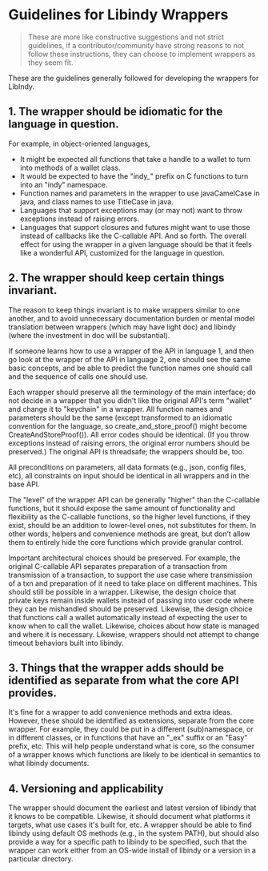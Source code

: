 # Guidelines for Libindy Wrappers
>These are more like constructive suggestions and not strict guidelines, if a contributor/community have strong reasons to not follow these instructions, they can choose to implement wrappers as they seem fit.

These are the guidelines generally followed for developing the wrappers for LibIndy.

## 1. The wrapper should be idiomatic for the language in question.

For example, in object-oriented languages, 
- It might be expected all functions that take a handle to a wallet to turn into methods of a wallet class. 
- It would be expected to have the "indy_" prefix on C functions to turn into an "indy" namespace. 
- Function names and parameters in the wrapper to use javaCamelCase in java, and class names to use TitleCase in java. 
- Languages that support exceptions may (or may not) want to throw exceptions instead of raising errors. 
- Languages that support closures and futures might want to use those instead of callbacks like the C-callable API. And so forth. The overall effect for using the wrapper in a given language should be that it feels like a wonderful API, customized for the language in question.

## 2. The wrapper should keep certain things invariant.

The reason to keep things invariant is to make wrappers similar to one another, and to avoid unnecessary documentation burden or mental model translation between wrappers (which may have light doc) and libindy (where the investment in doc will be substantial).

If someone learns how to use a wrapper of the API in language 1, and then go look at the wrapper of the API in language 2, one should see the same basic concepts, and be able to predict the function names one should call and the sequence of calls one should use.

Each wrapper should preserve all the terminology of the main interface; do not decide in a wrapper that you didn't like the original API's term "wallet" and change it to "keychain" in a wrapper. All function names and parameters should be the same (except transformed to an idiomatic convention for the language, so create_and_store_proof() might become CreateAndStoreProof()). All error codes should be identical. (If you throw exceptions instead of raising errors, the original error numbers should be preserved.) The original API is threadsafe; the wrappers should be, too.

All preconditions on parameters, all data formats (e.g., json, config files, etc), all constraints on input should be identical in all wrappers and in the base API.

The "level" of the wrapper API can be generally "higher" than the C-callable functions, but it should expose the same amount of functionality and flexibility as the C-callable functions, so the higher level functions, if they exist, should be an addition to lower-level ones, not substitutes for them. In other words, helpers and convenience methods are great, but don’t allow them to entirely hide the core functions which provide granular control.

Important architectural choices should be preserved. For example, the original C-callable API separates preparation of a transaction from transmission of a transaction, to support the use case where transmission of a txn and preparation of it need to take place on different machines. This should still be possible in a wrapper. Likewise, the design choice that private keys remain inside wallets instead of passing into user code where they can be mishandled should be preserved. Likewise, the design choice that functions call a wallet automatically instead of expecting the user to know when to call the wallet. Likewise, choices about how state is managed and where it is necessary. Likewise, wrappers should not attempt to change timeout behaviors built into libindy.

## 3. Things that the wrapper adds should be identified as separate from what the core API provides.

It's fine for a wrapper to add convenience methods and extra ideas. However, these should be identified as extensions, separate from the core wrapper. For example, they could be put in a different (sub)namespace, or in different classes, or in functions that have an "_ex" suffix or an "Easy" prefix, etc. This will help people understand what is core, so the consumer of a wrapper knows which functions are likely to be identical in semantics to what libindy documents.

## 4. Versioning and applicability

The wrapper should document the earliest and latest version of libindy that it knows to be compatible. Likewise, it should document what platforms it targets, what use cases it's built for, etc. A wrapper should be able to find libindy using default OS methods (e.g., in the system PATH), but should also provide a way for a specific path to libindy to be specified, such that the wrapper can work either from an OS-wide install of libindy or a version in a particular directory.

